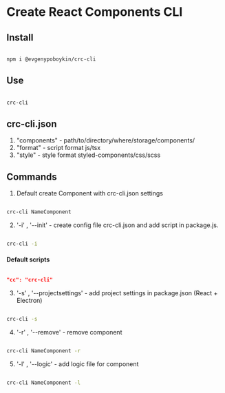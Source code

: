 # Create React Components CLI

## Install

```bash

npm i @evgenypoboykin/crc-cli

```

## Use

```bash

crc-cli

```

## crc-cli.json

1. "components" - path/to/directory/where/storage/components/
2. "format" - script format js/tsx
3. "style" - style format styled-components/css/scss

## Commands

1. Default create Component with crc-cli.json settings

```bash

crc-cli NameComponent

```

2. '-i' , '--init' - create config file crc-cli.json and add script in package.js.

```bash

crc-cli -i

```

#### Default scripts

```json

"cc": "crc-cli"

```

3. '-s' , '--projectsettings' - add project settings in package.json (React + Electron)

```bash

crc-cli -s

```

4. '-r' , '--remove' - remove component

```bash

crc-cli NameComponent -r

```

5. '-l' , '--logic' - add logic file for component

```bash

crc-cli NameComponent -l

```
